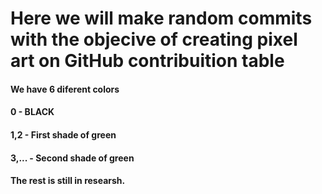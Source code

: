 # Here we will make random commits with the objecive of creating pixel art on GitHub contribuition table

#### We have 6 diferent colors
#### 0 - BLACK
#### 1,2 - First shade of green
#### 3,... - Second shade of green
#### The rest is still in researsh.
